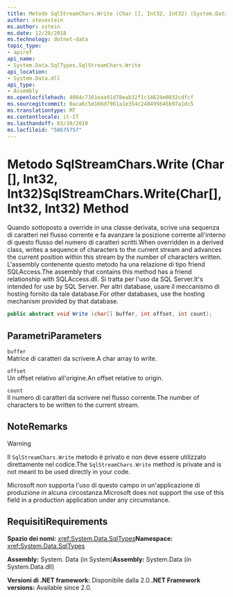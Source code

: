 ```yaml
---
title: Metodo SqlStreamChars.Write (Char [], Int32, Int32) (System.Data.SqlTypes)
author: stevestein
ms.author: sstein
ms.date: 12/20/2018
ms.technology: dotnet-data
topic_type:
- apiref
api_name:
- System.Data.SqlTypes.SqlStreamChars.Write
api_location:
- System.Data.dll
api_type:
- Assembly
ms.openlocfilehash: 4084c7161eaa91d78eab32f1c14624e0032cdfcf
ms.sourcegitcommit: 0aca6c5d166d7961a1e354c248495645b97a1dc5
ms.translationtype: MT
ms.contentlocale: it-IT
ms.lasthandoff: 03/30/2019
ms.locfileid: "58675757"
---
```

# <a name="sqlstreamcharswritechar-int32-int32-method"></a><span data-ttu-id="cfb8b-102">Metodo SqlStreamChars.Write (Char [], Int32, Int32)</span><span class="sxs-lookup"><span data-stu-id="cfb8b-102">SqlStreamChars.Write(Char[], Int32, Int32) Method</span></span>

<span data-ttu-id="cfb8b-103">Quando sottoposto a override in una classe derivata, scrive una sequenza di caratteri nel flusso corrente e fa avanzare la posizione corrente all'interno di questo flusso del numero di caratteri scritti.</span><span class="sxs-lookup"><span data-stu-id="cfb8b-103">When overridden in a derived class, writes a sequence of characters to the current stream and advances the current position within this stream by the number of characters written.</span></span> <span data-ttu-id="cfb8b-104">L'assembly contenente questo metodo ha una relazione di tipo friend SQLAccess.</span><span class="sxs-lookup"><span data-stu-id="cfb8b-104">The assembly that contains this method has a friend relationship with SQLAccess.dll.</span></span> <span data-ttu-id="cfb8b-105">Si tratta per l'uso da SQL Server.</span><span class="sxs-lookup"><span data-stu-id="cfb8b-105">It's intended for use by SQL Server.</span></span> <span data-ttu-id="cfb8b-106">Per altri database, usare il meccanismo di hosting fornito da tale database.</span><span class="sxs-lookup"><span data-stu-id="cfb8b-106">For other databases, use the hosting mechanism provided by that database.</span></span>

```csharp
public abstract void Write (char[] buffer, int offset, int count);
```

## <a name="parameters"></a><span data-ttu-id="cfb8b-107">Parametri</span><span class="sxs-lookup"><span data-stu-id="cfb8b-107">Parameters</span></span>

`buffer`  
<span data-ttu-id="cfb8b-108">Matrice di caratteri da scrivere.</span><span class="sxs-lookup"><span data-stu-id="cfb8b-108">A char array to write.</span></span>

`offset`  
<span data-ttu-id="cfb8b-109">Un offset relativo all'origine.</span><span class="sxs-lookup"><span data-stu-id="cfb8b-109">An offset relative to origin.</span></span>

`count`  
<span data-ttu-id="cfb8b-110">Il numero di caratteri da scrivere nel flusso corrente.</span><span class="sxs-lookup"><span data-stu-id="cfb8b-110">The number of characters to be written to the current stream.</span></span>

## <a name="remarks"></a><span data-ttu-id="cfb8b-111">Note</span><span class="sxs-lookup"><span data-stu-id="cfb8b-111">Remarks</span></span>

> [!WARNING]
> <span data-ttu-id="cfb8b-112">Il `SqlStreamChars.Write` metodo è privato e non deve essere utilizzato direttamente nel codice.</span><span class="sxs-lookup"><span data-stu-id="cfb8b-112">The `SqlStreamChars.Write` method is private and is not meant to be used directly in your code.</span></span>
>
> <span data-ttu-id="cfb8b-113">Microsoft non supporta l'uso di questo campo in un'applicazione di produzione in alcuna circostanza.</span><span class="sxs-lookup"><span data-stu-id="cfb8b-113">Microsoft does not support the use of this field in a production application under any circumstance.</span></span>

## <a name="requirements"></a><span data-ttu-id="cfb8b-114">Requisiti</span><span class="sxs-lookup"><span data-stu-id="cfb8b-114">Requirements</span></span>

<span data-ttu-id="cfb8b-115">**Spazio dei nomi:** <xref:System.Data.SqlTypes></span><span class="sxs-lookup"><span data-stu-id="cfb8b-115">**Namespace:** <xref:System.Data.SqlTypes></span></span>

<span data-ttu-id="cfb8b-116">**Assembly:** System. Data (in System)</span><span class="sxs-lookup"><span data-stu-id="cfb8b-116">**Assembly:** System.Data (in System.Data.dll)</span></span>

<span data-ttu-id="cfb8b-117">**Versioni di .NET framework:** Disponibile dalla 2.0.</span><span class="sxs-lookup"><span data-stu-id="cfb8b-117">**.NET Framework versions:** Available since 2.0.</span></span>
